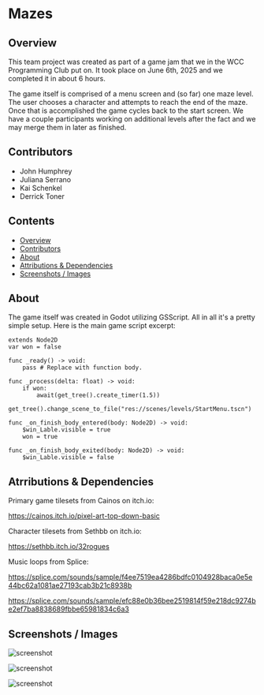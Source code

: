 # Mazes

## Overview
This team project was created as part of a game jam that we in the WCC Programming Club put on. It took place on June 6th, 2025 and we completed it in about 6 hours.

The game itself is comprised of a menu screen and (so far) one maze level. The user chooses a character and attempts to reach the end of the maze. Once that is accomplished the game cycles back to the start screen. We have a couple participants working on additional levels after the fact and we may merge them in later as finished.


## Contributors
- John Humphrey
- Juliana Serrano
- Kai Schenkel
- Derrick Toner


## Contents
- [Overview](#overview)
- [Contributors](#contributors)
- [About](#about)
- [Attributions & Dependencies](#attributions--dependencies)
- [Screenshots / Images](#screenshots--images)


## About
The game itself was created in Godot utilizing GSScript. All in all it's a pretty simple setup. Here is the main game script excerpt:

```
extends Node2D
var won = false

func _ready() -> void:
	pass # Replace with function body.

func _process(delta: float) -> void:
	if won:
		await(get_tree().create_timer(1.5))
		get_tree().change_scene_to_file("res://scenes/levels/StartMenu.tscn")

func _on_finish_body_entered(body: Node2D) -> void:
	$win_Lable.visible = true
	won = true
	
func _on_finish_body_exited(body: Node2D) -> void:
	$win_Lable.visible = false
```


## Atrributions & Dependencies
Primary game tilesets from Cainos on itch.io:

https://cainos.itch.io/pixel-art-top-down-basic

Character tilesets from Sethbb on itch.io:

https://sethbb.itch.io/32rogues

Music loops from Splice:

https://splice.com/sounds/sample/f4ee7519ea4286bdfc0104928baca0e5e44bc62a1081ae27193cab3b21c8938b

https://splice.com/sounds/sample/efc88e0b36bee2519814f59e218dc9274be2ef7ba8838689fbbe65981834c6a3


## Screenshots / Images

![screenshot](<docFiles/Screenshot 2025-06-12 at 5.12.45 PM.png>)

![screenshot](<docFiles/Screenshot 2025-06-12 at 5.13.18 PM.png>)

![screenshot](<docFiles/Screenshot 2025-06-12 at 5.13.38 PM.png>)

